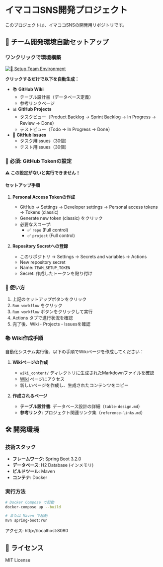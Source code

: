 # イマココSNS開発プロジェクト

このプロジェクトは、イマココSNSの開発用リポジトリです。

## 🚀 チーム開発環境自動セットアップ

### ワンクリックで環境構築

[![🚀 Setup Team Environment](https://img.shields.io/badge/🚀_Setup-Click_to_Start-success?style=for-the-badge&logo=github)](../../actions/workflows/setup.yml)

**クリックするだけで以下を自動生成：**
- 📚 **GitHub Wiki**
  - テーブル設計書（データベース定義）
  - 参考リンクページ
- 📊 **GitHub Projects**
  - タスクビュー（Product Backlog → Sprint Backlog → In Progress → Review → Done）
  - テストビュー（Todo → In Progress → Done）
- 🎯 **GitHub Issues**
  - タスク用Issues（30個）
  - テスト用Issues（30個）

### 🔑 必須: GitHub Tokenの設定

**⚠️ この設定がないと実行できません！**

#### セットアップ手順

1. **Personal Access Tokenの作成**
   - GitHub → Settings → Developer settings → Personal access tokens → Tokens (classic)
   - Generate new token (classic) をクリック
   - 必要なスコープ:
     - ✅ `repo` (Full control)
     - ✅ `project` (Full control)
   
2. **Repository Secretへの登録**
   - このリポジトリ → Settings → Secrets and variables → Actions
   - New repository secret
   - Name: `TEAM_SETUP_TOKEN`
   - Secret: 作成したトークンを貼り付け

### 📖 使い方

1. 上記のセットアップボタンをクリック
2. `Run workflow` をクリック
3. `Run workflow` ボタンをクリックして実行
4. Actions タブで進行状況を確認
5. 完了後、Wiki・Projects・Issuesを確認

### 📚 Wiki作成手順

自動化システム実行後、以下の手順でWikiページを作成してください：

1. **Wikiページの作成**
   - `wiki_content/` ディレクトリに生成されたMarkdownファイルを確認
   - [Wiki](../../wiki) ページにアクセス
   - 新しいページを作成し、生成されたコンテンツをコピー

2. **作成されるページ**
   - **テーブル設計書**: データベース設計の詳細（`table-design.md`）
   - **参考リンク**: プロジェクト関連リンク集（`reference-links.md`）

## 🛠️ 開発環境

### 技術スタック

- **フレームワーク**: Spring Boot 3.2.0
- **データベース**: H2 Database (インメモリ)
- **ビルドツール**: Maven
- **コンテナ**: Docker

### 実行方法

```bash
# Docker Compose で起動
docker-compose up --build

# または Maven で起動
mvn spring-boot:run
```

アクセス: http://localhost:8080

## 📝 ライセンス

MIT License
